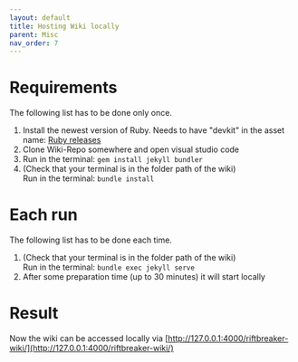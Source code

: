 ```yaml
---
layout: default
title: Hosting Wiki locally
parent: Misc
nav_order: 7
---
```


# Requirements #   
The following list has to be done only once.  

1. Install the newest version of Ruby. Needs to have "devkit" in the asset name: [Ruby releases](https://github.com/oneclick/rubyinstaller2/releases)
2. Clone Wiki-Repo somewhere and open visual studio code
3. Run in the terminal: `gem install jekyll bundler`
4. (Check that your terminal is in the folder path of the wiki)  
Run in the terminal: `bundle install`

# Each run #  
The following list has to be done each time.  

1. (Check that your terminal is in the folder path of the wiki)   
Run in the terminal: `bundle exec jekyll serve`
2. After some preparation time (up to 30 minutes) it will start locally

# Result # 
Now the wiki can be accessed locally via [http://127.0.0.1:4000/riftbreaker-wiki/](http://127.0.0.1:4000/riftbreaker-wiki/)